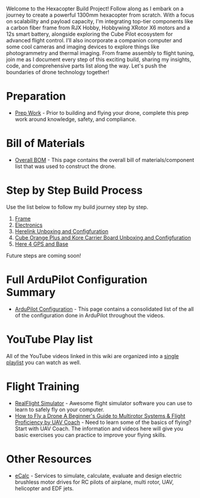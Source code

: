 Welcome to the Hexacopter Build Project! Follow along as I embark on a journey to create a powerful 1300mm hexacopter from scratch. With a focus on scalability and payload capacity, I'm integrating top-tier components like a carbon fiber frame from RJX Hobby, Hobbywing XRotor X6 motors and a 12s smart battery, alongside exploring the Cube Pilot ecosystem for advanced flight control. I’ll also incorporate a companion computer and some cool cameras and imaging devices to explore things like photogrammetry and thermal imaging. From frame assembly to flight tuning, join me as I document every step of this exciting build, sharing my insights, code, and comprehensive parts list along the way. Let's push the boundaries of drone technology together!


# Preparation
- [Prep Work](Preparation/Preparation.md) - Prior to building and flying your drone, complete this prep work around knowledge, safety, and compliance.

# Bill of Materials
- [Overall BOM](0-Bill-of-Materials/Bill-of-Materials.md) - This page contains the overall bill of materials/component list that was used to construct the drone.

# Step by Step Build Process
Use the list below to follow my build journey step by step.
1. [Frame](1-Frame/Frame.md)
1. [Electronics](2-Electronics-Inventory/Electronics-Inventory.md)
1. [Herelink Unboxing and Configfuration](3-Herelink-Initial-Config/Herelink-Initial-Config.md)
1. [Cube Orange Plus and Kore Carrier Board Unboxing and Configfuration](4-Cube-Orange-Plus-and-Kore-Carrier-Board-Initial-Setup/4-Cube-Orange-Plus-and-Kore-Carrier-Board-Initial-Setup.md)
1. [Here 4 GPS and Base](5-Here-4-GPS-and-Base/5-Here-4-GPS-and-Base.md)



Future steps are coming soon!

<!--
Future steps coming soon:
- [Motors](Motors/Motors.md)
- [Battery](Battery.md)
- [Ardupilot Config](Arudpilot.md)
-->

# Full ArduPilot Configuration Summary
- [ArduPilot Configuration](ArduPilot-Config/ArduPilot-Config.md) - This page contains a consolidated list of the all of the configuration done in ArduPilot throughout the videos.


# YouTube Play list
All of the YouTube videos linked in this wiki are organized into a [single playlist](https://www.youtube.com/playlist?list=PLT3XAJfSsN4FFodHkPWbuXHesVJ0ILG6v) you can watch as well.

# Flight Training
- [RealFlight Simulator](https://www.realflight.com/) - Awesome flight simulator software you can use to learn to safely fly on your computer.
- [How to Fly a Drone A Beginner's Guide to Multirotor Systems & Flight Proficiency by UAV Coach](https://uavcoach.com/how-to-fly-a-quadcopter-guide/) - Need to learn some of the basics of flying? Start with UAV Coach. The information and videos here will give you basic exercises you can practice to improve your flying skills.

# Other Resources
- [eCalc](https://ecalc.ch/) - Services to simulate, calculate, evaluate and design electric brushless motor drives for RC pilots of airplane, multi rotor, UAV, helicopter and EDF jets.
